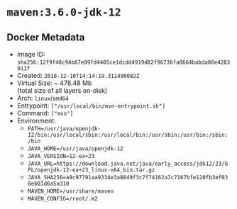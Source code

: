# `maven:3.6.0-jdk-12`

## Docker Metadata

- Image ID: `sha256:12f9f48c94b67e89fd4405ce1dcdd4919d82f96736fa0664babda86e4283911f`
- Created: `2018-12-10T14:14:19.311490082Z`
- Virtual Size: ~ 478.48 Mb  
  (total size of all layers on-disk)
- Arch: `linux`/`amd64`
- Entrypoint: `["/usr/local/bin/mvn-entrypoint.sh"]`
- Command: `["mvn"]`
- Environment:
  - `PATH=/usr/java/openjdk-12/bin:/usr/local/sbin:/usr/local/bin:/usr/sbin:/usr/bin:/sbin:/bin`
  - `JAVA_HOME=/usr/java/openjdk-12`
  - `JAVA_VERSION=12-ea+23`
  - `JAVA_URL=https://download.java.net/java/early_access/jdk12/23/GPL/openjdk-12-ea+23_linux-x64_bin.tar.gz`
  - `JAVA_SHA256=a9c97791aa9334e3a8849f3c7f74162a7c7167bfe120fb3ef038eb01d6a5a310`
  - `MAVEN_HOME=/usr/share/maven`
  - `MAVEN_CONFIG=/root/.m2`
